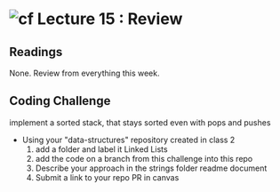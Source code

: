 ![cf](http://i.imgur.com/7v5ASc8.png) Lecture 15 : Review
=====================================
## Readings
None. Review from everything this week.


## Coding Challenge

 implement a sorted stack, that stays sorted even with pops and pushes
 
- Using your "data-structures" repository created in class 2
  1. add a folder and label it Linked Lists
  1. add the code on a branch from this challenge into this repo
  1. Describe your approach in the strings folder readme document
  1. Submit a link to your repo PR in canvas
